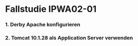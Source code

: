 # Fallstudie IPWA02-01

### 1. Derby Apache konfigurieren

### 2. Tomcat 10.1.28 als Application Server verwenden

